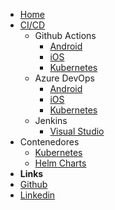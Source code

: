 <!-- markdownlint-disable-next-line first-line-heading -->

- [Home](/)
- [CI/CD](/es-mx/cicd/cicd.md)
  - Github Actions
    - [Android](/es-mx/cicd/github/android.md)
    - [iOS](/es-mx/cicd/github/ios.md)
    - [Kubernetes](/es-mx/cicd/github/kubernetes.md)
  - Azure DevOps
    - [Android](/es-mx/cicd/azure-devops/azure-devops.md)
    - [iOS](/es-mx/cicd/azure-devops/azure-devops.md)
    - [Kubernetes](/#)
  - Jenkins
    - [Visual Studio](/es-mx/cicd/jenkins/jenkins.md)
- Contenedores
  - [Kubernetes](/es-mx/containers/kubernetes/deployments.md)
  - [Helm Charts](/es-mx/containers/helm/charts.md)
- **Links**
- [Github](https://github.com/karlosarr)
- [Linkedin](https://www.linkedin.com/in/karlosarr)